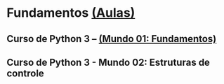 # Fundamentos [(Aulas)](http://www.cursoemvideo.com/course/curso-python-3/)

## Curso de Python 3 – [(Mundo 01: Fundamentos)](https://github.com/UlissesMartins/Python3/tree/master/Curso%20em%20V%C3%ADdeo/Python3/Mundo%201)

## Curso de Python 3 - Mundo 02: Estruturas de controle
